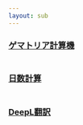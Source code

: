 ```yaml
---
layout: sub
---
```


<h3 class="font_0"><a href="https://www.gematrix.org/?word=" target="_blank" rel="noopener">ゲマトリア計算機</a><br><br></h3><h3 class="font_0"><a href="https://keisan.casio.jp/exec/system/1177658154" target="_blank" rel="noopener">日数計算</a><br><br></h3><h3 class="font_0"><a href="https://www.deepl.com/ja/translator" target="_blank" rel="noopener">DeepL翻訳</a></h3>
